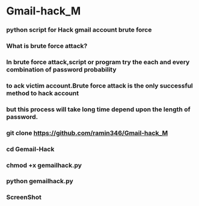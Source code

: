 # Gmail-hack_M


### python script for Hack gmail account brute force 

###  What is brute force attack?
### In brute force attack,script or program try the each and every combination of password probability 
### to ack victim account.Brute force attack is the only successful method to hack account
### but this process will take long time depend upon the length of password.

### git clone https://github.com/ramin346/Gmail-hack_M
    
### cd Gemail-Hack

### chmod +x gemailhack.py

### python gemailhack.py

### ScreenShot



